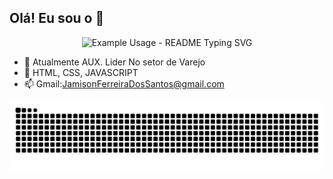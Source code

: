 ## Olá! Eu sou o 👋

<p align="center">
  <img src="https://readme-typing-svg.demolab.com/?lines=Jamison+Ferreira+Dos+Santos!;JamesFerreira24!;JamesFerreira24!;JamesFerreira24!&font=Fira%20Code&center=true&width=380&height=50&duration=4000&pause=1000" alt="Example Usage - README Typing SVG">
</p>

- 🔭 Atualmente AUX. Lider No setor de Varejo
- 🌱 HTML, CSS, JAVASCRIPT
- 📫 Gmail:JamisonFerreiraDosSantos@gmail.com

<picture align="center">
  <source media="(prefers-color-scheme: dark)" srcset="https://raw.githubusercontent.com/JamesFerreira24/JamesFerreira24/output/github-contribution-grid-snake-dark.svg">
  <source media="(prefers-color-scheme: white)" srcset="https://raw.githubusercontent.com/JamesFerreira24/JamesFerreira24/output/github-contribution-grid-snake-dark.svg">
  <img align="center" alt="github contribution grid snake animation" src="https://raw.githubusercontent.com/JamesFerreira24/JamesFerreira24/output/github-contribution-grid-snake.svg">
</picture>
